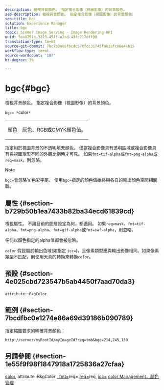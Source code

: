 ```yaml
---
description: 檢視背景顏色。 指定複合影像（視圖影像）的背景顏色。
seo-description: 檢視背景顏色。 指定複合影像（視圖影像）的背景顏色。
seo-title: bgc
solution: Experience Manager
title: bgc
topic: Scene7 Image Serving - Image Rendering API
uuid: 3ea8291e-3223-45ff-a2ad-43fc212eff90
translation-type: tm+mt
source-git-commit: 7bc7b3a86fbcdc57cfdc31745fae3afc06e44b15
workflow-type: tm+mt
source-wordcount: '187'
ht-degree: 3%

---
```



# bgc{#bgc}

檢視背景顏色。 指定複合影像（視圖影像）的背景顏色。

`bgc= *`color`*`

<table id="simpletable_998CF426296945FEA48D19E33B71A17E"> 
 <tr class="strow"> 
  <td class="stentry"> <p><span class="codeph"> <span class="varname"> 顏色</span></span> </p> </td> 
  <td class="stentry"> <p>灰色、RGB或CMYK顏色值。 </p></td> 
 </tr> 
</table>

指定用於視圖背景的不透明填充顏色。 僅當複合影像具有透明區域或複合影像具有與視圖矩形不同的外觀比例時才可見。 如果`fmt=tif-alpha`或`fmt=png-alpha`或`req=mask`，則忽略。

>[!NOTE]
>
>`bgc=`會忽略&#39;s&#39;色彩字尾。 使用`bgc=`指定的顏色值始終與各自的輸出顏色空間相關聯。

## 屬性 {#section-b729b50b1ea7433b82ba34ecd61839cd}

檢視屬性。 不論目前的圖層設定為何，都適用。 如果`req=mask`、`fmt=tif-alpha`、`fmt=png-alpha`、`fmt=gif-alpha`或`fmt=swf-alpha`，則忽略。

任何以顏色指定的alpha值都會被忽略。

*`color`* 假設屬於輸出色域(如指定 `icc=`)，且像素類型應與輸出影像相同。如果像素類型不匹配，則使用天真的轉換來轉換&#x200B;*`color`*。

## 預設 {#section-4e025cbd723547b5ab4450f7aad70da3}

`attribute::BkgColor`.

## 範例 {#section-7bcdfbc0e1274e86a69d39186b090789}

指定縮圖要求的明確背景顏色：

`http://server/myRootId/myImageId?req=tmb&bgc=214,245,130`

## 另請參閱 {#section-1e55f9f98f1847918a1725836a27cfaa}

[color](../../../../../is-api/http-ref/image-serving-api-ref/c-http-protocol-reference/c-data-types/r-is-http-color.md#reference-0fdb264a3aed4bd78451bb55311f6e93), attribute::BkgColor [, fmt=](../../../../../is-api/image-catalog/image-serving-api-ref/c-image-catalog-reference/c-attributes-reference/r-bkgcolor.md#reference-ed53106ee50442d7a2dd3e1f60e6f0f8)req= [req=](../../../../../is-api/http-ref/image-serving-api-ref/c-http-protocol-reference/c-command-reference/r-is-http-fmt.md#reference-cdf10043423b45ba9fe15157fb3ae37a)req,  [icc=](../../../../../is-api/http-ref/image-serving-api-ref/c-http-protocol-reference/c-command-reference/r-req/r-req.md#reference-907cdb4a97034db7ad94695f25552e76) [](../../../../../is-api/http-ref/image-serving-api-ref/c-http-protocol-reference/c-command-reference/r-icc.md#reference-182b5679e21e4df3b4d330535a5a7517) [color Management，顏色管理](../../../../../is-api/http-ref/image-serving-api-ref/c-http-protocol-reference/c-syntax-and-features/r-color-management.md#reference-c7e4a72d589145189f7e4bcb6b4544d7)
